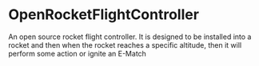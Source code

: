 # OpenRocketFlightController
An open source rocket flight controller. It is designed to be installed into a rocket and then when the rocket reaches a specific altitude, then it will perform some action or ignite an E-Match 

